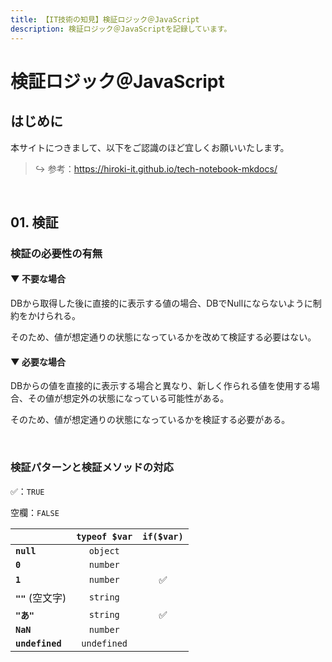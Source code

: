 ```yaml
---
title: 【IT技術の知見】検証ロジック＠JavaScript
description: 検証ロジック＠JavaScriptを記録しています。
---
```


# 検証ロジック＠JavaScript

## はじめに

本サイトにつきまして、以下をご認識のほど宜しくお願いいたします。



> ↪️ 参考：https://hiroki-it.github.io/tech-notebook-mkdocs/

<br>

## 01. 検証

### 検証の必要性の有無

#### ▼ 不要な場合

DBから取得した後に直接的に表示する値の場合、DBでNullにならないように制約をかけられる。

そのため、値が想定通りの状態になっているかを改めて検証する必要はない。



#### ▼ 必要な場合

DBからの値を直接的に表示する場合と異なり、新しく作られる値を使用する場合、その値が想定外の状態になっている可能性がある。

そのため、値が想定通りの状態になっているかを検証する必要がある。



<br>

### 検証パターンと検証メソッドの対応

✅：```TRUE```

空欄：```FALSE```


|                       | ```typeof $var``` | ```if($var)``` |
|:----------------------|:-----------------:|:--------------:|
| **```null```**        |   ```object```    |                |
| **```0```**           |   ```number```    |                |
| **```1```**           |   ```number```    |       ✅        |
| **```""```** (空文字) |   ```string```    |                |
| **```"あ"```**         |   ```string```    |       ✅        |
| **```NaN```**         |   ```number```    |                |
| **```undefined```**   |  ```undefined```  |                |


<br>
